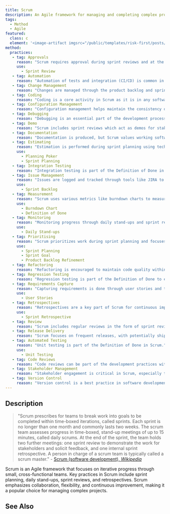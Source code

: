 ```yaml
---
title: Scrum
description: An Agile framework for managing and completing complex projects.
tags: 
  - Method
  - Agile
featured: 
  class: c
  element: '<image-artifact imgsrc="/public/templates/risk-first/posts/scrum.svg">Scrum</image-artifact>'
method:
  practices:
   - tag: Approvals
     reason: "Scrum requires approval during sprint reviews and at the end of each sprint."
     use: 
       - Sprint Review
   - tag: Automation
     reason: "Automation of tests and integration (CI/CD) is common in Scrum practices."
   - tag: Change Management
     reason: "Changes are managed through the product backlog and sprint planning."
   - tag: Coding
     reason: "Coding is a core activity in Scrum as it is in any software development framework."
   - tag: Configuration Management
     reason: "Configuration management helps maintain the consistency of the product's performance."
   - tag: Debugging
     reason: "Debugging is an essential part of the development process in Scrum."
   - tag: Demo
     reason: "Scrum includes sprint reviews which act as demos for stakeholders."
   - tag: Documentation
     reason: "Documentation is produced, but Scrum values working software over comprehensive documentation."
   - tag: Estimating
     reason: "Estimation is performed during sprint planning using techniques like story points."
     use: 
       - Planning Poker
       - Sprint Planning
   - tag: Integration Testing
     reason: "Integration testing is part of the Definition of Done in Scrum."
   - tag: Issue Management
     reason: "Issues are logged and tracked through tools like JIRA to ensure they are resolved promptly."
     use: 
       - Sprint Backlog
   - tag: Measurement
     reason: "Scrum uses various metrics like burndown charts to measure progress."
     use: 
       - Burndown Chart
       - Definition of Done
   - tag: Monitoring
     reason: "Monitoring progress through daily stand-ups and sprint reviews is integral to Scrum."
     use: 
       - Daily Stand-ups
   - tag: Prioritising
     reason: "Scrum prioritizes work during sprint planning and focuses on delivering a potentially shippable product increment."
     use: 
       - Sprint Planning
       - Sprint Goal
       - Product Backlog Refinement
   - tag: Refactoring
     reason: "Refactoring is encouraged to maintain code quality within Scrum."
   - tag: Regression Testing
     reason: "Regression testing is part of the Definition of Done to ensure changes don't break existing functionality."
   - tag: Requirements Capture
     reason: "Capturing requirements is done through user stories and the product backlog in Scrum."
     use: 
       - User Stories
   - tag: Retrospectives
     reason: "Retrospectives are a key part of Scrum for continuous improvement."
     use: 
       - Sprint Retrospective
   - tag: Review
     reason: "Scrum includes regular reviews in the form of sprint reviews and retrospectives."
   - tag: Release Delivery
     reason: "Scrum focuses on frequent releases, with potentially shippable increments delivered at the end of each sprint."
   - tag: Automated Testing
     reason: "Unit testing is part of the Definition of Done in Scrum."
     use: 
       - Unit Testing
   - tag: Code Reviews
     reason: "Code reviews can be part of the development practices within Scrum."
   - tag: Stakeholder Management
     reason: "Stakeholder engagement is critical in Scrum, especially through the role of the Product Owner."
   - tag: Version Control
     reason: "Version control is a best practice in software development, including in Scrum."
---
```


<MethodIntro details={frontMatter} /> 

## Description

> "Scrum prescribes for teams to break work into goals to be completed within time-boxed iterations, called sprints. Each sprint is no longer than one month and commonly lasts two weeks. The scrum team assesses progress in time-boxed, stand-up meetings of up to 15 minutes, called daily scrums. At the end of the sprint, the team holds two further meetings: one sprint review to demonstrate the work for stakeholders and solicit feedback, and one internal sprint retrospective. A person in charge of a scrum team is typically called a scrum master." - [Scrum (software development), _Wikipedia_](https://en.wikipedia.org/wiki/Scrum_(software_development))

Scrum is an Agile framework that focuses on iterative progress through small, cross-functional teams. Key practices in Scrum include sprint planning, daily stand-ups, sprint reviews, and retrospectives. Scrum emphasizes collaboration, flexibility, and continuous improvement, making it a popular choice for managing complex projects.

## See Also

<TagList tag="Scrum" />